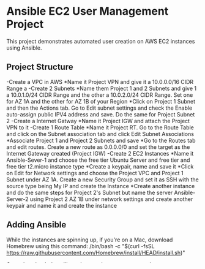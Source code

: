 # Ansible EC2 User Management Project

This project demonstrates automated user creation on AWS EC2 instances using Ansible.

## Project Structure
-Create a VPC in AWS
*Name it Project VPN and give it a 10.0.0.0/16 CIDR Range a
-Create 2 Subnets
*Name them Project 1 and 2 Subnets and give 1 a 10.0.1.0/24 CIDR Range and the other a 10.0.2.0/24 CIDR Range.  Set one for AZ 1A and the other for AZ 1B of your Region
*Click on Project 1 Subnet and then the Actions tab.  Go to Edit subnet settings and check the Enable auto-assign public IPV4 address and save.  Do the same for Project Subnet 2
-Create a Internet Gatway
*Name it Project IGW and attach the Project VPN to it
-Create 1 Route Table
*Name it Project RT.  Go to the Route Table and click on the Subnet association tab and click Edit Subnet Associations
*Associate Project 1 and Project 2 Subnets and save
*Go to the Routes tab and edit routes. Create a new route as 0.0.0.0/0 and set the target as the Internet Gateway created (Project IGW)
-Create 2 EC2 Instances
*Name it Ansible-Sever-1 and choose the free tier Ubuntu Server and free tier and free tier t2.micro instance type
*Create a keypair, name and save it
*Click on Edit for Network settings and choose the Project VPC and Project 1 Subnet under AZ 1A.  Create a new Security Group and set it as SSH with the source type being My IP and create the Instance
*Create another instance and do the same steps for Project 2's Subnet but name the server Ansible-Server-2 using Project 2 AZ 1B under network settings and create another keypair and name it and create the instance

## Adding Ansible
While the instances are spinning up, if you're on a Mac, download Homebrew using this command:
/bin/bash -c "$(curl -fsSL https://raw.githubusercontent.com/Homebrew/install/HEAD/install.sh)"

Once downloaded you'll need to run these two commands to set Homebrew's path
(echo; echo 'eval "$(/opt/homebrew/bin/brew shellenv)"') >> ~/.zprofile
    eval "$(/opt/homebrew/bin/brew shellenv)"

Now you'll want to install Python with this command
brew install python
Now install Anisble
brew update; brew install ansible;

Now that Ansible is installed, check it's version with 
ansible --version

## Visual Code Studio Setup
-First, create a new GitHub Repository and name it.  You can make it public if you wish, but you don't have to.
*Take the repository clone information and in your local terminal, run the code to clone the repository to your local machine
git clone https://github.com/user/repository.git

-Now open Visual Code Studio
*Open the folder of your GitHub Repository
*Create your first file named "create_user.yml" See the code in the file
*Use the code given but change the details to your specifics
*Create your second your second file named "hosts" and place in your specific EC2 Instance information as well as paths to your keypairs. See the code in the file

-Open 2 Terminals on your mac
*In the first one, run the commands to SSH into your EC2 Instance making sure to chmod your pem files for connection
*In the second one, run the commands to SSH into your other EC2 Instance

-Once connected head back over to Visual Studio Code
Run this command to ping each Ansible Server
ansible -i hosts all -m ping

You should see this response if correct:
Ansi1 | SUCCESS => {
    "changed": false,
    "ping": "pong"
}
Ans2 | SUCCESS => {
    "changed": false,
    "ping": "pong"
}

Then do this command to push the Ansible Playbook
ansible-playbook -i hosts create_user.yml

To verify that the Playbook worked, check it with this code
ansible -i hosts all -a "id Nightcrawler"

If the response came back showing Tasks and Play Recap, you've successfully ran an Ansible Playbook using AWS, Ansible and Visual Code Studio

